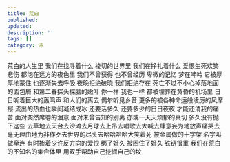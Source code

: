 ```yaml
---
title: 荒白
published: 
updated: 
description: ''
tags: []
category: 诗
---
```


荒白的人生里
我们在找寻着什么
棱切的世界里
我们在挣扎着什么
爱恨生死欢笑悲伤
都泡在远方的夜色里
我们不曾获得
也不曾经历
卑微的记忆
梦在呻吟
它被厚厚地蒙住
也逐渐失去呼吸
夜晚拒绝破晓
我们拒绝存在
死亡不过不小心掉落地面的面包屑
和第二春探头探脑的嫩叶
你一样 我也一样
都被埋葬在黄昏的机场里
日日听着巨大的轰鸣声
和人们的离去
偶尔听见乡音
更多的被各种命运般凌厉的风摩擦
流出的热血也瞬间凝结成冰
还要活多久
还要多少的日日夜夜
才能还清我的痛苦
面对突然席卷的泪意
面对未曾告知的别离
亦或一天天烦郁的真切
多久没有抛下这些
去草地去天台去沙滩去月球去上吊去唱歌去大喊去肆意妄为地放声痛哭去毫无理由地为非作歹去世界的尽头去哈哈哈哈大笑着死
被金属做的十字架
名字叫做牵连
有时掺着少许反方向的爱恨
绑了好久
被困住了好久
铁链很重
我们在荒白的不知名的集合体里
用双手帮助自己挖掘自己的坟
